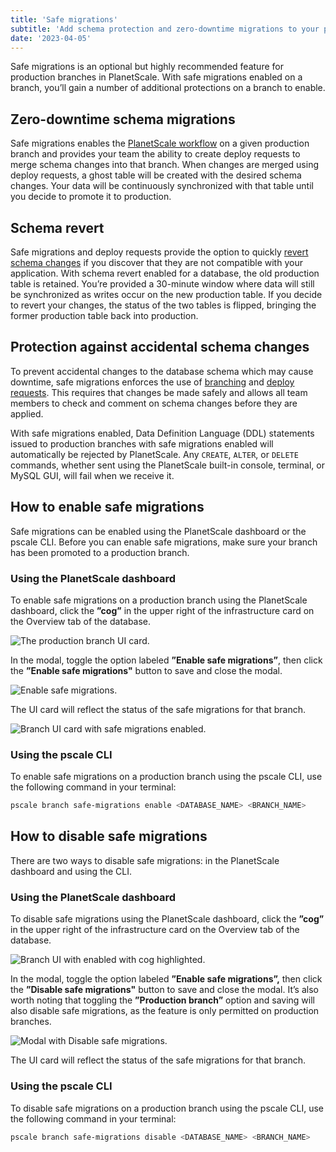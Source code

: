 ```yaml
---
title: 'Safe migrations'
subtitle: 'Add schema protection and zero-downtime migrations to your production branches.'
date: '2023-04-05'
---
```


Safe migrations is an optional but highly recommended feature for production branches in PlanetScale. With safe migrations enabled on a branch, you’ll gain a number of additional protections on a branch to enable.

## Zero-downtime schema migrations

Safe migrations enables the [PlanetScale workflow](/docs/concepts/planetscale-workflow) on a given production branch and provides your team the ability to create deploy requests to merge schema changes into that branch. When changes are merged using deploy requests, a ghost table will be created with the desired schema changes. Your data will be continuously synchronized with that table until you decide to promote it to production.

## Schema revert

Safe migrations and deploy requests provide the option to quickly [revert schema changes](/docs/concepts/deploy-requests#revert-a-schema-change) if you discover that they are not compatible with your application. With schema revert enabled for a database, the old production table is retained. You’re provided a 30-minute window where data will still be synchronized as writes occur on the new production table. If you decide to revert your changes, the status of the two tables is flipped, bringing the former production table back into production.

## Protection against accidental schema changes

To prevent accidental changes to the database schema which may cause downtime, safe migrations enforces the use of [branching](/docs/concepts/branching) and [deploy requests](/docs/concepts/deploy-requests). This requires that changes be made safely and allows all team members to check and comment on schema changes before they are applied.

With safe migrations enabled, Data Definition Language (DDL) statements issued to production branches with safe migrations enabled will automatically be rejected by PlanetScale. Any `CREATE`, `ALTER`, or `DELETE` commands, whether sent using the PlanetScale built-in console, terminal, or MySQL GUI, will fail when we receive it.

## How to enable safe migrations

Safe migrations can be enabled using the PlanetScale dashboard or the pscale CLI. Before you can enable safe migrations, make sure your branch has been promoted to a production branch.

### Using the PlanetScale dashboard

To enable safe migrations on a production branch using the PlanetScale dashboard, click the **”cog”** in the upper right of the infrastructure card on the Overview tab of the database.

![The production branch UI card.](/assets/docs/concepts/safe-migrations/production-branch-card-with-sm-disabled-2.png)

In the modal, toggle the option labeled **”Enable safe migrations”**, then click the **”Enable safe migrations"** button to save and close the modal.

![Enable safe migrations.](/assets/docs/concepts/safe-migrations/prod-branch-options-modal.png)

The UI card will reflect the status of the safe migrations for that branch.

![Branch UI card with safe migrations enabled.](/assets/docs/concepts/safe-migrations/production-branch-card-with-sm-enabled-2.png)

### Using the pscale CLI

To enable safe migrations on a production branch using the pscale CLI, use the following command in your terminal:

```bash
pscale branch safe-migrations enable <DATABASE_NAME> <BRANCH_NAME>
```

## How to disable safe migrations

There are two ways to disable safe migrations: in the PlanetScale dashboard and using the CLI.

### Using the PlanetScale dashboard

To disable safe migrations using the PlanetScale dashboard, click the **”cog”** in the upper right of the infrastructure card on the Overview tab of the database.

![Branch UI with enabled with cog highlighted.](/assets/docs/concepts/safe-migrations/prod-card-cog-2.png)

In the modal, toggle the option labeled **”Enable safe migrations”,** then click the **”Disable safe migrations"** button to save and close the modal. It’s also worth noting that toggling the **”Production branch”** option and saving will also disable safe migrations, as the feature is only permitted on production branches.

![Modal with Disable safe migrations.](/assets/docs/concepts/safe-migrations/disable-sm.png)

The UI card will reflect the status of the safe migrations for that branch.

### Using the pscale CLI

To disable safe migrations on a production branch using the pscale CLI, use the following command in your terminal:

```bash
pscale branch safe-migrations disable <DATABASE_NAME> <BRANCH_NAME>
```
